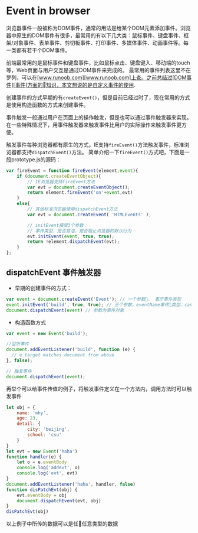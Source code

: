 # Event in browser
浏览器事件一般被称为DOM事件，通常的用法是给某个DOM元素添加事件。浏览器中原生的DOM事件有很多，最常用的有以下几大类：鼠标事件、键盘事件、框架/对象事件、表单事件、剪切板事件、打印事件、多媒体事件、动画事件等。每一类都有若干个DOM事件。

前端最常用的是鼠标事件和键盘事件，比如鼠标点击、键盘键入、移动端的touch等，Web页面与用户交互是通过DOM事件来完成的。
最常用的事件列表这里不在罗列，可以在[www.runoob.com][www.runoob.com]上查。之前总结过[DOM事件][事件]方面的知识，本文想说的是自定义事件的使用.

创建事件的方式早期的有`createEvent()`，但是目前已经过时了，现在常用的方式是使用构造函数的方式来创建事件。

事件触发一般通过用户在页面上的操作触发，但是也可以通过事件触发器来实现。在一些特殊情况下，用事件触发器来触发事件比用户的实际操作来触发事件更方便。

触发事件每种浏览器都有原生的方式，IE支持`fireEvent()`方法触发事件，标准浏览器都支持`dispatchEvent()`方法。
简单介绍一下`fireEvent()`方式吧，下面是一段prototype.js的源码：
```js
var fireEvent = function fireEvent(element,event){
    if (document.createEventObject){
        // IE浏览器支持fireEvent方法
        var evt = document.createEventObject();
        return element.fireEvent('on'+event,evt)
    }
    else{
        // 其他标准浏览器使用dispatchEvent方法
        var evt = document.createEvent( 'HTMLEvents' );

        // initEvent接受3个参数：
        // 事件类型，是否冒泡，是否阻止浏览器的默认行为
        evt.initEvent(event, true, true); 
        return !element.dispatchEvent(evt);
    }
};
```
## dispatchEvent 事件触发器

* 早期的创建事件的方式： 
```js
var event = document.createEvent('Event'); // 一个参数， 表示事件类型
event.initEvent('build', true, true); // 三个参数，eventName事件类型、canBubble是否冒泡、preventDefault是否阻止事件的默认操作
document.dispatchEvent(event) // 参数为事件对象
```

* 构造函数方式
```js
var event = new Event('build');

//监听事件
document.addEventListener('build', function (e) {
  // e.target matches document from above
}, false);

// 触发事件
document.dispatchEvent(event);
```

再举个可以给事件传值的例子，将触发事件定义在一个方法内，调用方法时可以触发事件
```js
let obj = {
    name: 'mhy',
    age: 23,
    detail: {
        city: 'beijing',
        school: 'csu'
    }
}
let evt = new Event('haha')
function handler(e) {
    let o = e.eventBody
    console.log('addevt', o)
    console.log('evt', evt)
}
document.addEventListener('haha', handler, false)
function disPatchEvt(obj) {
	evt.eventBody = obj
	document.dispatchEvent(evt, obj)	
}
disPatchEvt(obj)
```
以上例子中所传的数据可以是任任意类型的数据

[事件]:http://mhynet.cn/2017/09/04/%E4%BA%8B%E4%BB%B6%E5%A4%84%E7%90%86%E7%A8%8B%E5%BA%8F/
[www.runoob.com]:http://www.runoob.com/jsref/dom-obj-event.html



